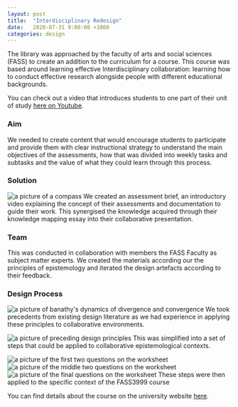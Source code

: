 ```yaml
---
layout: post
title:  "Interdisciplinary Redesign"
date:   2020-07-31 9:00:00 +1000
categories: design
---
```


The library was approached by the faculty of arts and social sciences (FASS) to create an addition to the curriculum for a course. This course was based around learning effective Interdisciplinary collaboration: learning how to conduct effective research alongside people with different educational backgrounds.

You can check out a video that introduces students to one part of their unit of study [here on Youtube](https://youtu.be/SqXB4hmVizc).

### Aim

We needed to create content that would encourage students to participate and provide them with clear instructional strategy to understand the main objectives of the assessments, how that was divided into weekly tasks and subtasks and the value of what they could learn through this process.

### Solution
![a picture of a compass](/blog/assets/images/guide-int.jpg)
We created an assessment brief, an introductory video explaining the concept of their assessments and documentation to guide their work. This synergised the knowledge acquired through their knowledge mapping essay into their collaborative presentation.

### Team

This was conducted in collaboration with members the FASS Faculty as subject matter experts. We created the materials according our the principles of epistemology and iterated the design artefacts according to their feedback.

### Design Process
![a picture of banathy's dynamics of divergence and convergence](/blog/assets/images/dd_int.png)
We took precedents from existing design literature as we had experience in applying these principles to collaborative environments.

![a picture of preceding design principles](/blog/assets/images/ps-int.png)
This was simplified into a set of steps that could be applied to collaborative epistemological contexts.

![a picture of the first two questions on the worksheet](/blog/assets/images/w1-int.png)
![a picture of the middle two questions on the worksheet](/blog/assets/images/w2-int.png)
![a picture of the final questions on the worksheet](/blog/assets/images/w3-int.png)
These steps were then applied to the specific context of the FASS3999 course

You can find details about the course on the university website [here](https://www.sydney.edu.au/courses/units-of-study/2020/fass/fass3999.html).
